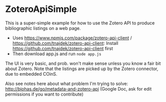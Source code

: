 # ZoteroApiSimple

This is a super-simple example for how to use the Zotero API to produce bibliographic listings on a web page.

- Uses https://www.npmjs.com/package/zotero-api-client / https://github.com/tnajdek/zotero-api-client: Install https://github.com/tnajdek/zotero-api-client first
- Then download app.js and run 
`node app.js`

The UI is very basic, and prob. won't make sense unless you know a fair bit about Zotero. Note that the listings are picked up by the Zotero connector, due to embedded COinS.

Also see notes here about what problem I'm trying to solve: http://bjohas.de/go/metadata-and-zotero-api (Google Doc, ask for edit permissions if you want to contribute)
